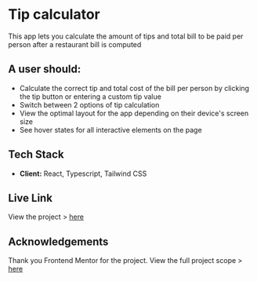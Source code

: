 # Tip calculator

This app lets you calculate the amount of tips and total bill to be paid per person after a restaurant bill is computed
## A user should:

- Calculate the correct tip and total cost of the bill per person by clicking the tip button or entering a custom tip value
- Switch between 2 options of tip calculation
- View the optimal layout for the app depending on their device's screen size
- See hover states for all interactive elements on the page
## Tech Stack

- **Client:** React, Typescript, Tailwind CSS

## Live Link

View the project > [here](https://duncan-chege.github.io/tip-calculator)


## Acknowledgements

Thank you Frontend Mentor for the project. View the full project scope > [here](https://www.frontendmentor.io/challenges/tip-calculator-app-ugJNGbJUX)
